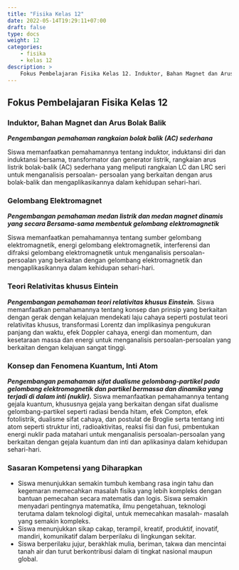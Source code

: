 ```yaml
---
title: "Fisika Kelas 12"
date: 2022-05-14T19:29:11+07:00
draft: false
type: docs
weight: 12
categories:
    - fisika
    - kelas 12
description: >
    Fokus Pembelajaran Fisika Kelas 12. Induktor, Bahan Magnet dan Arus Bolak Balik. Gelombang Elektromagnet. Teori Relativitas khusus Eintein. Konsep dan Fenomena Kuantum, Inti Atom.
---
```


## Fokus Pembelajaran Fisika Kelas 12

### Induktor, Bahan Magnet dan Arus Bolak Balik
***Pengembangan pemahaman rangkaian bolak balik (AC) sederhana***

Siswa memanfaatkan pemahamannya tentang induktor, induktansi diri dan induktansi bersama, transformator dan generator listrik, rangkaian arus listrik bolak-balik (AC) sederhana yang meliputi rangkaian LC dan LRC seri untuk menganalisis persoalan- persoalan yang berkaitan dengan arus bolak-balik dan mengaplikasikannya dalam kehidupan sehari-hari.

### Gelombang Elektromagnet
***Pengembangan pemahaman medan listrik dan medan magnet dinamis yang secara Bersama-sama membentuk gelombang elektromagnetik***

Siswa memanfaatkan pemahamannya tentang sumber gelombang elektromagnetik, energi gelombang elektromagnetik, interferensi dan difraksi gelombang elektromagnetik untuk menganalisis persoalan-persoalan yang berkaitan dengan gelombang elektromagnetik dan mengaplikasikannya dalam kehidupan sehari-hari.

### Teori Relativitas khusus Eintein
***Pengembangan pemahaman teori relativitas khusus Einstein.***
Siswa memanfaatkan pemahamannya tentang konsep dan prinsip yang berkaitan dengan gerak dengan kelajuan mendekati laju cahaya seperti postulat teori relativitas khusus, transformasi Lorentz dan implikasinya pengukuran panjang dan waktu, efek Doppler cahaya, energi dan momentum, dan kesetaraan massa dan energi untuk menganalisis persoalan-persoalan yang berkaitan dengan kelajuan sangat tinggi.

### Konsep dan Fenomena Kuantum, Inti Atom
***Pengembangan pemahaman sifat dualisme gelombang-partikel pada gelombang elektromagnetik dan partikel bermassa dan dinamika yang terjadi di dalam inti (nuklir).***
Siswa memanfaatkan pemahamannya tentang gejala kuantum, khususnya gejala yang berkaitan dengan sifat dualisme gelombang-partikel seperti radiasi benda hitam, efek Compton, efek fotolistrik, dualisme sifat cahaya, dan postulat de Broglie serta tentang inti atom seperti struktur inti, radioaktivitas, reaksi fisi dan fusi, pmbentukan energi nuklir pada matahari untuk menganalisis persoalan-persoalan yang berkaitan dengan gejala kuantum dan inti dan aplikasinya dalam kehidupan sehari-hari.

### Sasaran Kompetensi yang Diharapkan
- Siswa menunjukkan semakin tumbuh kembang rasa ingin tahu dan kegemaran memecahkan masalah fisika yang lebih kompleks dengan bantuan pemecahan secara matematis dan logis. Siswa semakin menyadari pentingnya matematika, ilmu pengetahuan, teknologi terutama dalam teknologi digital, untuk memecahkan masalah- masalah yang semakin kompleks.
- Siswa menunjukkan sikap cakap, terampil, kreatif, produktif, inovatif, mandiri, komunikatif dalam berperilaku di lingkungan sekitar.
- Siswa berperilaku jujur, berakhlak mulia, beriman, takwa dan mencintai tanah air dan turut berkontribusi dalam di tingkat nasional maupun global.